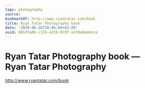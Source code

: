 ```yaml
---
tags: photography
source:
bookmarkOf: http://www.ryantatar.com/book
title: Ryan Tatar Photography book
date: '2020-06-26T20:06:00+02:00'
uuid: 0b575a0b-c15b-422b-819f-a378e9ae6cce
---
```


# Ryan Tatar Photography book — Ryan Tatar Photography
http://www.ryantatar.com/book
